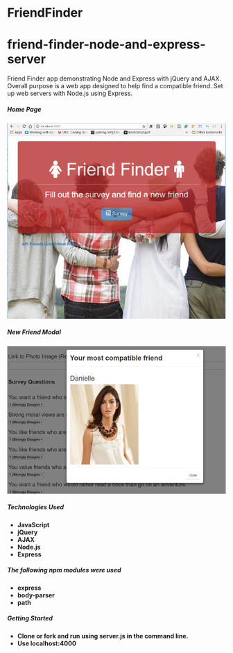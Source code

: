 # FriendFinder
# friend-finder-node-and-express-server

Friend Finder app demonstrating Node and Express with jQuery and AJAX.
Overall purpose is a web app designed to help find a compatible friend.
Set up web servers with Node.js using Express.

##### Home Page
![Friend Finder Home Page](/images-readme/friend.PNG)

##### New Friend Modal
![New Friend Modal](/images-readme/friendmodal.PNG)

##### Technologies Used
* **JavaScript**
* **jQuery**
* **AJAX**
* **Node.js**
* **Express**

##### The following npm modules were used
* **express**
* **body-parser**
* **path**

##### Getting Started
* **Clone or fork and run using server.js in the command line.**
* **Use localhost:4000**
